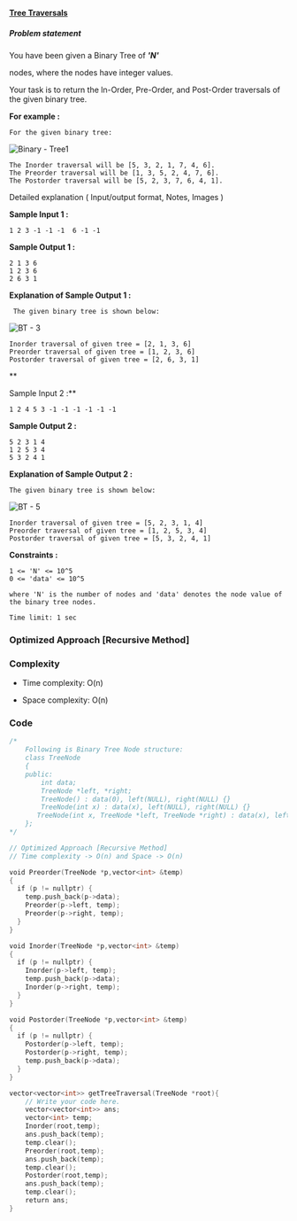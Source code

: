 
**[Tree Traversals](https://www.codingninjas.com/studio/problems/tree-traversal_981269)**

##### Problem statement


You have been given a Binary Tree of _**'N'**_

nodes, where the nodes have integer values.

Your task is to return the ln-Order, Pre-Order, and Post-Order traversals of the given binary tree.

  

**For example :**

```
For the given binary tree:
```

![Binary - Tree1](https://files.codingninjas.in/tt1-6639.jpg)

```
The Inorder traversal will be [5, 3, 2, 1, 7, 4, 6].
The Preorder traversal will be [1, 3, 5, 2, 4, 7, 6].
The Postorder traversal will be [5, 2, 3, 7, 6, 4, 1].
```

Detailed explanation ( Input/output format, Notes, Images )


**Sample Input 1 :**

```
1 2 3 -1 -1 -1  6 -1 -1
```

**Sample Output 1 :**

```
2 1 3 6 
1 2 3 6 
2 6 3 1
```

**Explanation of Sample Output 1 :**

```
 The given binary tree is shown below:
```

![BT - 3](https://files.codingninjas.in/tt3-6641.jpg)

```
Inorder traversal of given tree = [2, 1, 3, 6]
Preorder traversal of given tree = [1, 2, 3, 6]
Postorder traversal of given tree = [2, 6, 3, 1]
```

**

Sample Input 2 :**

```
1 2 4 5 3 -1 -1 -1 -1 -1 -1
```

**Sample Output 2 :**

```
5 2 3 1 4 
1 2 5 3 4 
5 3 2 4 1
```

**Explanation of Sample Output 2 :**

```
The given binary tree is shown below:
```

![BT - 5](https://files.codingninjas.in/tt5-6643.jpg)

```
Inorder traversal of given tree = [5, 2, 3, 1, 4]
Preorder traversal of given tree = [1, 2, 5, 3, 4]
Postorder traversal of given tree = [5, 3, 2, 4, 1]
```

**Constraints :**

```
1 <= 'N' <= 10^5
0 <= 'data' <= 10^5     

where 'N' is the number of nodes and 'data' denotes the node value of the binary tree nodes.

Time limit: 1 sec
```


### Optimized Approach [Recursive Method]

### Complexity

- Time complexity: O(n)
    
- Space complexity: O(n)
    

### Code

```cpp
/*
    Following is Binary Tree Node structure:
    class TreeNode
    {
    public:
        int data;
        TreeNode *left, *right;
        TreeNode() : data(0), left(NULL), right(NULL) {}
        TreeNode(int x) : data(x), left(NULL), right(NULL) {}
       TreeNode(int x, TreeNode *left, TreeNode *right) : data(x), left(left), right(right) {}
    };
*/

// Optimized Approach [Recursive Method]
// Time complexity -> O(n) and Space -> O(n)

void Preorder(TreeNode *p,vector<int> &temp)
{
  if (p != nullptr) {
    temp.push_back(p->data);
    Preorder(p->left, temp);
    Preorder(p->right, temp);
  }
}

void Inorder(TreeNode *p,vector<int> &temp)
{
  if (p != nullptr) {
    Inorder(p->left, temp);
    temp.push_back(p->data);
    Inorder(p->right, temp);
  }
}

void Postorder(TreeNode *p,vector<int> &temp)
{
  if (p != nullptr) {
    Postorder(p->left, temp);
    Postorder(p->right, temp);
    temp.push_back(p->data);
  }
}

vector<vector<int>> getTreeTraversal(TreeNode *root){
    // Write your code here.
    vector<vector<int>> ans;  
    vector<int> temp;
    Inorder(root,temp);
    ans.push_back(temp);
    temp.clear();
    Preorder(root,temp);
    ans.push_back(temp);
    temp.clear();
    Postorder(root,temp);
    ans.push_back(temp);
    temp.clear();
    return ans;
}
```